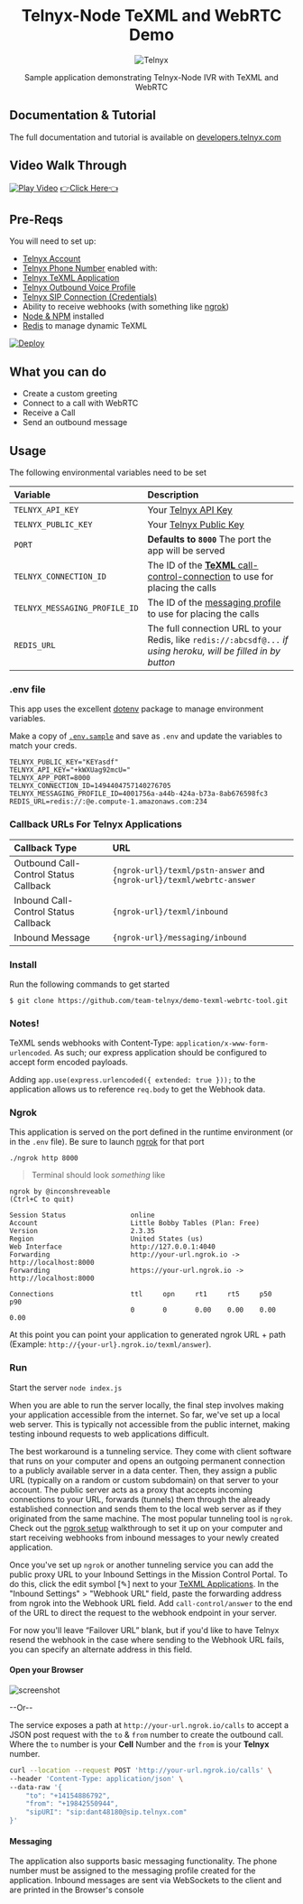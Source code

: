 <div align="center">

# Telnyx-Node TeXML and WebRTC Demo

![Telnyx](logo-dark.png)

Sample application demonstrating Telnyx-Node IVR with TeXML and WebRTC

</div>

## Documentation & Tutorial

The full documentation and tutorial is available on [developers.telnyx.com](https://developers.telnyx.com/docs/v2/development/dev-env-setup?lang=node&utm_source=referral&utm_medium=github_referral&utm_campaign=cross-site-link)

## Video Walk Through

[![Play Video](video_play.png)](https://www.loom.com/share/8036520f9ec3412488de330e8e8a636d)
[👉Click Here👈](https://www.loom.com/share/8036520f9ec3412488de330e8e8a636d)

## Pre-Reqs

You will need to set up:

* [Telnyx Account](https://telnyx.com/sign-up?utm_source=referral&utm_medium=github_referral&utm_campaign=cross-site-link)
* [Telnyx Phone Number](https://portal.telnyx.com/#/app/numbers/my-numbers?utm_source=referral&utm_medium=github_referral&utm_campaign=cross-site-link) enabled with:
* [Telnyx TeXML Application](https://developers.telnyx.com/docs/v2/call-control/texml-setup)
* [Telnyx Outbound Voice Profile](https://portal.telnyx.com/#/app/outbound-profiles?utm_source=referral&utm_medium=github_referral&utm_campaign=cross-site-link)
* [Telnyx SIP Connection (Credentials)](https://portal.telnyx.com/#/app/connections)
* Ability to receive webhooks (with something like [ngrok](https://developers.telnyx.com/docs/v2/development/ngrok?utm_source=referral&utm_medium=github_referral&utm_campaign=cross-site-link))
* [Node & NPM](https://developers.telnyx.com/docs/v2/development/dev-env-setup?lang=node&utm_source=referral&utm_medium=github_referral&utm_campaign=cross-site-link) installed
* [Redis](https://redislabs.com/) to manage dynamic TeXML

[![Deploy](https://www.herokucdn.com/deploy/button.svg)](https://heroku.com/deploy?template=https://github.com/team-telnyx/demo-texml-webrtc-tool/tree/main)

## What you can do

* Create a custom greeting
* Connect to a call with WebRTC
* Receive a Call
* Send an outbound message

## Usage

The following environmental variables need to be set

| Variable                      | Description                                                                                                                                              |
|:------------------------------|:---------------------------------------------------------------------------------------------------------------------------------------------------------|
| `TELNYX_API_KEY`              | Your [Telnyx API Key](https://portal.telnyx.com/#/app/api-keys?utm_source=referral&utm_medium=github_referral&utm_campaign=cross-site-link)              |
| `TELNYX_PUBLIC_KEY`           | Your [Telnyx Public Key](https://portal.telnyx.com/#/app/account/public-key?utm_source=referral&utm_medium=github_referral&utm_campaign=cross-site-link) |
| `PORT`             | **Defaults to `8000`** The port the app will be served                                                                                                   |
| `TELNYX_CONNECTION_ID`        | The ID of the [**TeXML** call-control-connection](https://portal.telnyx.com/#/app/call-control/texml) to use for placing the calls                       |
| `TELNYX_MESSAGING_PROFILE_ID` | The ID of the [messaging profile](https://portal.telnyx.com/#/app/messaging) to use for placing the calls                                                |
| `REDIS_URL`                   | The full connection URL to your Redis, like `redis://:abcsdf@...` _if using heroku, will be filled in by button_                                         |

### .env file

This app uses the excellent [dotenv](https://github.com/motdotla/dotenv) package to manage environment variables.

Make a copy of [`.env.sample`](./.env.sample) and save as `.env` and update the variables to match your creds.

```
TELNYX_PUBLIC_KEY="KEYasdf"
TELNYX_API_KEY="+kWXUag92mcU="
TELNYX_APP_PORT=8000
TELNYX_CONNECTION_ID=1494404757140276705
TELNYX_MESSAGING_PROFILE_ID=4001756a-a44b-424a-b73a-8ab676598fc3
REDIS_URL=redis://:@e.compute-1.amazonaws.com:234

```

### Callback URLs For Telnyx Applications

| Callback Type                         | URL                                                                   |
|:--------------------------------------|:----------------------------------------------------------------------|
| Outbound Call-Control Status Callback | `{ngrok-url}/texml/pstn-answer` and `{ngrok-url}/texml/webrtc-answer` |
| Inbound Call-Control Status Callback  | `{ngrok-url}/texml/inbound`                                           |
| Inbound Message                       | `{ngrok-url}/messaging/inbound`                                       |

### Install

Run the following commands to get started

```
$ git clone https://github.com/team-telnyx/demo-texml-webrtc-tool.git
```

### Notes!

TeXML sends webhooks with Content-Type: `application/x-www-form-urlencoded`. As such; our express application should be configured to accept form encoded payloads.

Adding `app.use(express.urlencoded({ extended: true }));` to the application allows us to reference `req.body` to get the Webhook data.

### Ngrok

This application is served on the port defined in the runtime environment (or in the `.env` file). Be sure to launch [ngrok](https://developers.telnyx.com/docs/v2/development/ngrok?utm_source=referral&utm_medium=github_referral&utm_campaign=cross-site-link) for that port

```
./ngrok http 8000
```

> Terminal should look _something_ like

```
ngrok by @inconshreveable                                                                                                                               (Ctrl+C to quit)

Session Status                online
Account                       Little Bobby Tables (Plan: Free)
Version                       2.3.35
Region                        United States (us)
Web Interface                 http://127.0.0.1:4040
Forwarding                    http://your-url.ngrok.io -> http://localhost:8000
Forwarding                    https://your-url.ngrok.io -> http://localhost:8000

Connections                   ttl     opn     rt1     rt5     p50     p90
                              0       0       0.00    0.00    0.00    0.00
```

At this point you can point your application to generated ngrok URL + path  (Example: `http://{your-url}.ngrok.io/texml/answer`).

### Run

Start the server `node index.js`

When you are able to run the server locally, the final step involves making your application accessible from the internet. So far, we've set up a local web server. This is typically not accessible from the public internet, making testing inbound requests to web applications difficult.

The best workaround is a tunneling service. They come with client software that runs on your computer and opens an outgoing permanent connection to a publicly available server in a data center. Then, they assign a public URL (typically on a random or custom subdomain) on that server to your account. The public server acts as a proxy that accepts incoming connections to your URL, forwards (tunnels) them through the already established connection and sends them to the local web server as if they originated from the same machine. The most popular tunneling tool is `ngrok`. Check out the [ngrok setup](https://developers.telnyx.com/docs/v2/development/ngrok) walkthrough to set it up on your computer and start receiving webhooks from inbound messages to your newly created application.

Once you've set up `ngrok` or another tunneling service you can add the public proxy URL to your Inbound Settings  in the Mission Control Portal. To do this, click  the edit symbol [✎] next to your [TeXML Applications](https://portal.telnyx.com/#/app/call-control/texml). In the "Inbound Settings" > "Webhook URL" field, paste the forwarding address from ngrok into the Webhook URL field. Add `call-control/answer` to the end of the URL to direct the request to the webhook endpoint in your server.

For now you'll leave “Failover URL” blank, but if you'd like to have Telnyx resend the webhook in the case where sending to the Webhook URL fails, you can specify an alternate address in this field.

#### Open your Browser

![screenshot](./app_screenshot.png)

--Or--

The service exposes a path at `http://your-url.ngrok.io/calls` to accept a JSON post request with the `to` & `from` number to create the outbound call. Where the `to` number is your **Cell** Number and the `from` is your **Telnyx** number.

```bash
curl --location --request POST 'http://your-url.ngrok.io/calls' \
--header 'Content-Type: application/json' \
--data-raw '{
    "to": "+14154886792",
    "from": "+19842550944",
    "sipURI": "sip:dant48180@sip.telnyx.com"
}'
```

#### Messaging

The application also supports basic messaging functionality. The phone number must be assigned to the messaging profile created for the application. Inbound messages are sent via WebSockets to the client and are printed in the Browser's console

